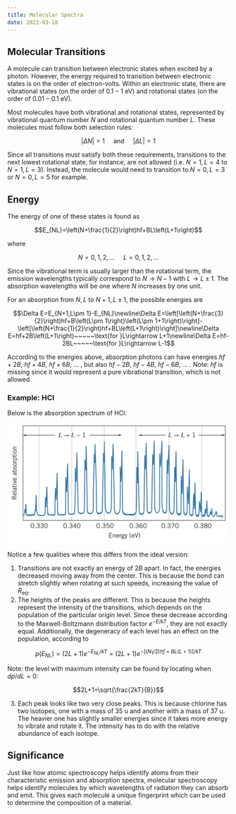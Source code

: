 ```yaml
---
title: Molecular Spectra
date: 2022-03-18
---
```


## Molecular Transitions

A molecule can transition between electronic states when excited by a photon. However, the energy required to transition between electronic states is on the order of electron-volts. Within an electronic state, there are vibrational states (on the order of $0.1-1~\text{eV}$) and rotational states (on the order of $0.01-0.1~\text{eV}$).

Most molecules have both vibrational and rotational states, represented by vibrational quantum number $N$ and rotational quantum number $L$. These molecules must follow both selection rules:

$$\left|\Delta N\right|=1~~~~~\text{and}~~~~~\left|\Delta L\right|=1$$

Since all transitions must satisfy both these requirements, transitions to the next lowest rotational state, for instance, are not allowed (i.e. $N=1,L=4$ to $N=1,L=3$). Instead, the molecule would need to transition to $N=0,L=3$ or $N=0,L=5$ for example.

## Energy

The energy of one of these states is found as

$$E_{NL}=\left(N+\frac{1}{2}\right)hf+BL\left(L+1\right)$$

where

$$N=0,1,2,...~~~~~L=0,1,2,...$$

Since the vibrational term is usually larger than the rotational term, the emission wavelengths typically correspond to $N\rightarrow N-1$ with $L\rightarrow L\pm 1$. The absorption wavelengths will be one where $N$ increases by one unit.

For an absorption from $N,L$ to $N+1,L\pm 1$, the possible energies are

$$\Delta E=E_{N+1,L\pm 1}-E_{NL}\newline\Delta E=\left[\left(N+\frac{3}{2}\right)hf+B\left(L\pm 1\right)\left(L\pm 1+1\right)\right]-\left[\left(N+\frac{1}{2}\right)hf+BL\left(L+1\right)\right]\newline\Delta E=hf+2B\left(L+1\right)~~~~~\text{for }L\rightarrow L+1\newline\Delta E=hf-2BL~~~~~\text{for }L\rightarrow L-1$$

According to the energies above, absorption photons can have energies $hf+2B$, $hf+4B$, $hf+6B$, $...$ , but also $hf-2B$, $hf-4B$, $hf-6B$, $...$ . Note: $hf$ is missing since it would represent a pure vibrational transition, which is not allowed.

### Example: $\text{HCl}$

Below is the absorption spectrum of $\text{HCl}$:

![Absorption spectrum of HCl](../../images/absorption-spectrum-hcl.jpeg)

Notice a few qualities where this differs from the ideal version:

1. Transitions are not exactly an energy of $2B$ apart. In fact, the energies decreased moving away from the center. This is because the bond can stretch slightly when rotating at such speeds, increasing the value of $R_{\text{eq}}$.
2. The heights of the peaks are different. This is because the heights represent the intensity of the transitions, which depends on the population of the particular origin level. Since these decrease according to the Maxwell-Boltzmann distribution factor $e^{-E/kT}$, they are not exactly equal. Additionally, the degeneracy of each level has an effect on the population, according to

$$p\left(E_{NL}\right)=\left(2L+1\right)e^{-E_{NL}/kT}=\left(2L+1\right)e^{-\left[\left(N_1/2\right)hf+BL\left(L+1\right)\right]/kT}$$

Note: the level with maximum intensity can be found by locating when $dp/dL=0$:

$$2L+1=\sqrt{\frac{2kT}{B}}$$

3. Each peak looks like two very close peaks. This is because chlorine has two isotopes, one with a mass of $35~\text{u}$ and another with a mass of $37~\text{u}$. The heavier one has slightly smaller energies since it takes more energy to vibrate and rotate it. The intensity has to do with the relative abundance of each isotope.

## Significance

Just like how atomic spectroscopy helps identify atoms from their characteristic emission and absorption spectra, molecular spectroscopy helps identify molecules by which wavelengths of radiation they can absorb and emit. This gives each molecule a unique fingerprint which can be used to determine the composition of a material.